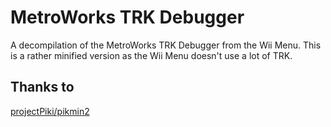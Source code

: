 MetroWorks TRK Debugger
=======================
A decompilation of the MetroWorks TRK Debugger from the Wii Menu.
This is a rather minified version as the Wii Menu doesn't use a lot of TRK.

Thanks to
---------
[projectPiki/pikmin2](https://github.com/projectPiki/pikmin2)  
